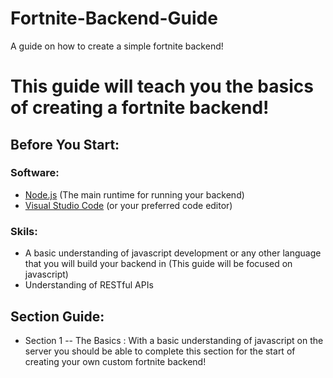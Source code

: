 # Fortnite-Backend-Guide
A guide on how to create a simple fortnite backend!

# This guide will teach you the basics of creating a fortnite backend!

## Before You Start:
### Software:
- [Node.js](https://nodejs.org/) (The main runtime for running your backend)
- [Visual Studio Code](https://code.visualstudio.com/) (or your preferred code editor)

### Skils:
- A basic understanding of javascript development or any other language that you will build your backend in (This guide will be focused on javascript)
- Understanding of RESTful APIs

## Section Guide:
- Section 1 -- The Basics : With a basic understanding of javascript on the server you should be able to complete this section for the start of creating your own custom fortnite backend!